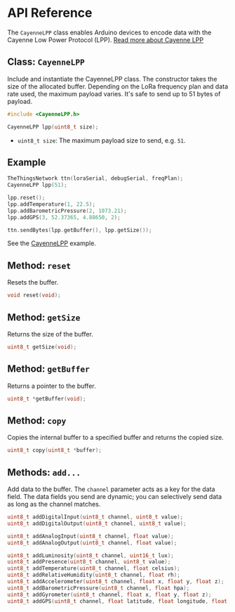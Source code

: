 # API Reference

The `CayenneLPP` class enables Arduino devices to encode data with the Cayenne Low Power Protocol (LPP). [Read more about Cayenne LPP](https://mydevices.com/cayenne/docs/#lora-cayenne-low-power-payload)

## Class: `CayenneLPP`

Include and instantiate the CayenneLPP class. The constructor takes the size of the allocated buffer. Depending on the LoRa frequency plan and data rate used, the maximum payload varies. It's safe to send up to 51 bytes of payload.

```c
#include <CayenneLPP.h>

CayenneLPP lpp(uint8_t size);
```

- `uint8_t size`: The maximum payload size to send, e.g. `51`.

## Example

```c
TheThingsNetwork ttn(loraSerial, debugSerial, freqPlan);
CayenneLPP lpp(51);

lpp.reset();
lpp.addTemperature(1, 22.5);
lpp.addBarometricPressure(2, 1073.21);
lpp.addGPS(3, 52.37365, 4.88650, 2);

ttn.sendBytes(lpp.getBuffer(), lpp.getSize());
```

See the [CayenneLPP](https://github.com/TheThingsNetwork/arduino-device-lib/blob/master/examples/CayenneLPP/CayenneLPP.ino) example. 

## Method: `reset`

Resets the buffer.

```c
void reset(void);
```

## Method: `getSize`

Returns the size of the buffer.

```c
uint8_t getSize(void);
```

## Method: `getBuffer`

Returns a pointer to the buffer.

```c
uint8_t *getBuffer(void);
```

## Method: `copy`

Copies the internal buffer to a specified buffer and returns the copied size.

```c
uint8_t copy(uint8_t *buffer);
```

## Methods: `add...`

Add data to the buffer. The `channel` parameter acts as a key for the data field. The data fields you send are dynamic; you can selectively send data as long as the channel matches.

```c
uint8_t addDigitalInput(uint8_t channel, uint8_t value);
uint8_t addDigitalOutput(uint8_t channel, uint8_t value);

uint8_t addAnalogInput(uint8_t channel, float value);
uint8_t addAnalogOutput(uint8_t channel, float value);

uint8_t addLuminosity(uint8_t channel, uint16_t lux);
uint8_t addPresence(uint8_t channel, uint8_t value);
uint8_t addTemperature(uint8_t channel, float celsius);
uint8_t addRelativeHumidity(uint8_t channel, float rh);
uint8_t addAccelerometer(uint8_t channel, float x, float y, float z);
uint8_t addBarometricPressure(uint8_t channel, float hpa);
uint8_t addGyrometer(uint8_t channel, float x, float y, float z);
uint8_t addGPS(uint8_t channel, float latitude, float longitude, float meters);
```
